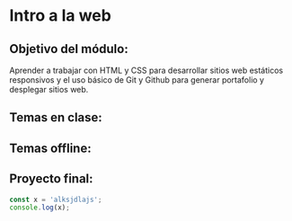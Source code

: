 # Intro a la web


## Objetivo del módulo:
Aprender a trabajar con HTML y CSS para desarrollar sitios web estáticos responsivos y el uso básico de Git y Github para generar portafolio y desplegar sitios web.


Temas en clase:
- 


Temas offline: 
- 


Proyecto final:
- 

```js
const x = 'alksjdlajs';
console.log(x);
```
